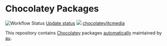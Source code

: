 # Chocolatey Packages

![Workflow Status](https://github.com/jtcmedia/chocolatey-packages/actions/workflows/ci.yml/badge.svg?event=push)
[Update status](https://gist.github.com/jtcmedia/8abc37a8c3b020ffdd9704a810331790)
[![](http://transparent-favicon.info/favicon.ico)](#)
[chocolatey/jtcmedia](https://chocolatey.org/profiles/jtcmedia)

This repository contains [Chocolatey](http://chocolatey.org) packages [automatically](https://chocolatey.org/docs/automatic-packages) maintained by [au](https://github.com/majkinetor/au).
